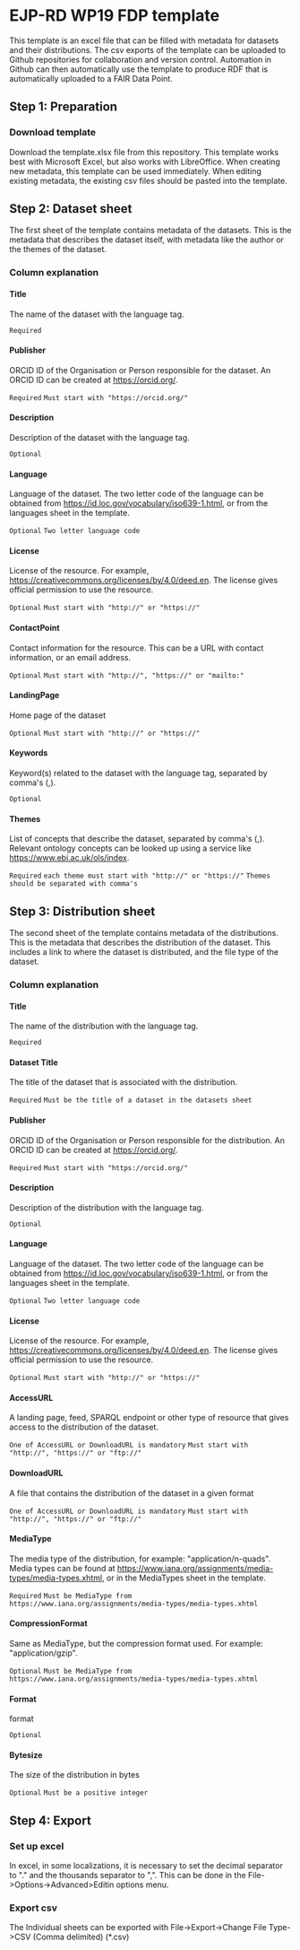 # EJP-RD WP19 FDP template
This template is an excel file that can be filled with metadata for datasets and their distributions. The csv exports of the template can be uploaded to Github repositories for collaboration and version control. Automation in Github can then automatically use the template to produce RDF that is automatically uploaded to a FAIR Data Point.

## Step 1: Preparation
### Download template
Download the template.xlsx file from this repository. This template works best with Microsoft Excel, but also works with LibreOffice.
When creating new metadata, this template can be used immediately. When editing existing metadata, the existing csv files should be pasted into the template.
## Step 2: Dataset sheet
The first sheet of the template contains metadata of the datasets. This is the metadata that describes the dataset itself, with metadata like the author or the themes of the dataset.
### Column explanation
#### Title
The name of the dataset with the language tag.

`Required`
#### Publisher
ORCID ID of the Organisation or Person responsible for the dataset. An ORCID ID can be created at https://orcid.org/.

`Required` `Must start with "https://orcid.org/"`
#### Description
Description of the dataset with the language tag.

`Optional`
#### Language
Language of the dataset. The two letter code of the language can be obtained from https://id.loc.gov/vocabulary/iso639-1.html, or from the languages sheet in the template.

`Optional` `Two letter language code`
#### License
License of the resource. For example, https://creativecommons.org/licenses/by/4.0/deed.en. The license gives official permission to use the resource.

`Optional` `Must start with "http://" or "https://"`
#### ContactPoint
Contact information for the resource. This can be a URL with contact information, or an email address.

`Optional` `Must start with "http://", "https://" or "mailto:"`
#### LandingPage
Home page of the dataset

`Optional` `Must start with "http://" or "https://"`
#### Keywords
Keyword(s) related to the dataset with the language tag, separated by comma's (,).

`Optional`
#### Themes
List of concepts that describe the dataset, separated by comma's (,). Relevant ontology concepts can be looked up using a service like https://www.ebi.ac.uk/ols/index.

`Required` `each theme must start with "http://" or "https://"` `Themes should be separated with comma's`

## Step 3: Distribution sheet
The second sheet of the template contains metadata of the distributions. This is the metadata that describes the distribution of the dataset. This includes a link to where the dataset is distributed, and the file type of the dataset.
### Column explanation
#### Title
The name of the distribution with the language tag.

`Required`
#### Dataset Title
The title of the dataset that is associated with the distribution.

`Required` `Must be the title of a dataset in the datasets sheet`
#### Publisher
ORCID ID of the Organisation or Person responsible for the distribution. An ORCID ID can be created at https://orcid.org/.

`Required` `Must start with "https://orcid.org/"`
#### Description
Description of the distribution with the language tag.

`Optional`
#### Language
Language of the dataset. The two letter code of the language can be obtained from https://id.loc.gov/vocabulary/iso639-1.html, or from the languages sheet in the template.

`Optional` `Two letter language code`
#### License
License of the resource. For example, https://creativecommons.org/licenses/by/4.0/deed.en. The license gives official permission to use the resource.

`Optional` `Must start with "http://" or "https://"`
#### AccessURL
A landing page, feed, SPARQL endpoint or other type of resource that gives access to the distribution of the dataset.

`One of AccessURL or DownloadURL is mandatory` `Must start with "http://", "https://" or "ftp://"`
#### DownloadURL
A file that contains the distribution of the dataset in a given format

`One of AccessURL or DownloadURL is mandatory` `Must start with "http://", "https://" or "ftp://"`
#### MediaType
The media type of the distribution, for example: "application/n-quads". Media types can be found at https://www.iana.org/assignments/media-types/media-types.xhtml, or in the MediaTypes sheet in the template.

`Required` `Must be MediaType from https://www.iana.org/assignments/media-types/media-types.xhtml`
#### CompressionFormat
Same as MediaType, but the compression format used. For example: "application/gzip".

`Optional` `Must be MediaType from https://www.iana.org/assignments/media-types/media-types.xhtml`
#### Format
format

`Optional`
#### Bytesize
The size of the distribution in bytes

`Optional` `Must be a positive integer`
## Step 4: Export
### Set up excel
In excel, in some localizations, it is necessary to set the decimal separator to "." and the thousands separator to ",". This can be done in the File->Options->Advanced>Editin options menu.
### Export csv
The Individual sheets can be exported with File->Export->Change File Type->CSV (Comma delimited) (*.csv)
